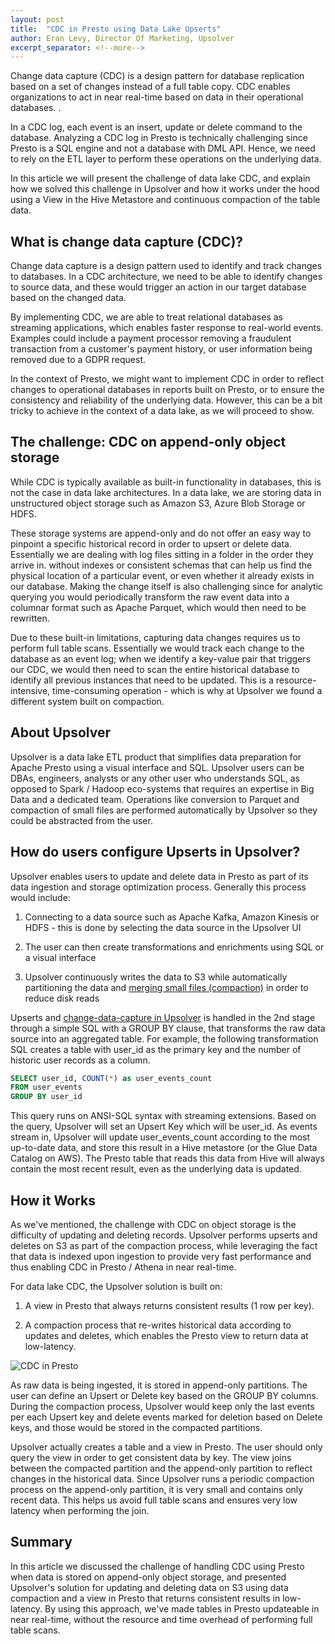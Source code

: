 ```yaml
---
layout: post
title:  "CDC in Presto using Data Lake Upserts"
author: Eran Levy, Director Of Marketing, Upsolver
excerpt_separator: <!--more-->
---
```


Change data capture (CDC) is a design pattern for database replication based on a set of changes instead of a full table copy. CDC enables organizations to act in near real-time based on data in their operational databases. . 

In a CDC log, each event is an insert, update or delete command to the database. Analyzing a CDC log in Presto is technically challenging since Presto is a SQL engine and not a database with DML API. Hence, we need to rely on the ETL layer to perform these operations on the underlying data.

In this article we will present the challenge of data lake CDC, and explain how we solved this challenge in Upsolver and how it works under the hood using a View in the Hive Metastore and continuous compaction of the table data. 

<!--more-->

## What is change data capture (CDC)?

Change data capture is a design pattern used to identify and track changes to databases. In a CDC architecture, we need to be able to identify changes to source data, and these would trigger an action in our target database based on the changed data.

By implementing CDC, we are able to treat relational databases as streaming applications, which enables faster response to real-world events. Examples could include a payment processor removing a fraudulent transaction from a customer's payment history, or user information being removed due to a GDPR request. 

In the context of Presto, we might want to implement CDC in order to reflect changes to operational databases in reports built on Presto, or to ensure the consistency and reliability of the underlying data. However, this can be a bit tricky to achieve in the context of a data lake, as we will proceed to show.

## The challenge: CDC on append-only object storage

While CDC is typically available as built-in functionality in databases, this is not the case in data lake architectures. In a data lake, we are storing data in unstructured object storage such as Amazon S3, Azure Blob Storage or HDFS. 

These storage systems are append-only and do not offer an easy way to pinpoint a specific historical record in order to upsert or delete data. Essentially we are dealing with log files sitting in a folder in the order they arrive in. without indexes or consistent schemas that can help us find the physical location of a particular event, or even whether it already exists in our database. Making the change itself is also challenging since for analytic querying you would periodically transform the raw event data into a columnar format such as Apache Parquet, which would then need to be rewritten. 

Due to these built-in limitations, capturing data changes requires us to perform full table scans. Essentially we would track each change to the database as an event log; when we identify a key-value pair that triggers our CDC, we would then need to scan the entire historical database to identify all previous instances that need to be updated. This is a resource-intensive, time-consuming operation - which is why at Upsolver we found a different system built on compaction.

## About Upsolver 

Upsolver is a data lake ETL product that simplifies data preparation for Apache Presto using a visual interface and SQL. Upsolver users can be DBAs, engineers, analysts or any other user who understands SQL, as opposed to Spark / Hadoop eco-systems that requires an expertise in Big Data and a dedicated team. Operations like conversion to Parquet and compaction of small files are performed automatically by Upsolver so they could be abstracted from the user.

## How do users configure Upserts in Upsolver?

Upsolver enables users to update and delete data in Presto as part of its data ingestion and storage optimization process. Generally this process would include:

1. Connecting to a data source such as Apache Kafka, Amazon Kinesis or HDFS - this is done by selecting the data source in the Upsolver UI

2. The user can then create transformations and enrichments using SQL or a visual interface

3. Upsolver continuously writes the data to S3 while automatically partitioning the data and [merging small files (compaction)](https://www.upsolver.com/blog/small-file-problem-hdfs-s3) in order to reduce disk reads

Upserts and [change-data-capture in Upsolver](https://www.upsolver.com/solutions/implement-change-data-capture-your-aws-data-lake) is handled in the 2nd stage through a simple SQL with a GROUP BY clause, that transforms the raw data source into an aggregated table. For example, the following transformation SQL creates a table with user\_id as the primary key and the number of historic user records as a column. 
```sql
SELECT user_id, COUNT(*) as user_events_count    
FROM user_events      
GROUP BY user_id      
```

This query runs on ANSI-SQL syntax with streaming extensions. Based on the query, Upsolver will set an Upsert Key which will be user\_id. As events stream in, Upsolver will update user\_events\_count according to the most up-to-date data, and store this result in a Hive metastore (or the Glue Data Catalog on AWS). The Presto table that reads this data from Hive will always contain the most recent result, even as the underlying data is updated.  

## How it Works

As we've mentioned, the challenge with CDC on object storage is the difficulty of updating and deleting records. Upsolver performs upserts and deletes on S3 as part of the compaction process, while leveraging the fact that data is indexed upon ingestion to provide very fast performance and thus enabling CDC in Presto / Athena in near real-time. 

For data lake CDC, the Upsolver solution is built on:

1. A view in Presto that always returns consistent results (1 row per key).

2. A compaction process that re-writes historical data according to updates and deletes, which enables the Presto view to return data at low-latency.

![CDC in Presto](https://www.upsolver.com/hubfs/website2018/Presto%20CDC%20(1).png)

As raw data is being ingested, it is stored in append-only partitions. The user can define an Upsert or Delete key based on the GROUP BY columns. During the compaction process, Upsolver would keep only the last events per each Upsert key and delete events marked for deletion based on Delete keys, and those would be stored in the compacted partitions.

Upsolver actually creates a table and a view in Presto. The user should only query the view in order to get consistent data by key.  The view joins between the compacted partition and the append-only partition to reflect changes in the historical data. Since Upsolver runs a periodic compaction process on the append-only partition, it is very small and contains only recent data. This helps us avoid full table scans and ensures very low latency when performing the join.

## Summary

In this article we discussed the challenge of handling CDC using Presto when data is stored on append-only object storage, and presented Upsolver's solution for updating and deleting data on S3 using data compaction and a view in Presto that returns consistent results in low-latency. By using this approach, we've made tables in Presto updateable in near real-time, without the resource and time overhead of performing full table scans.